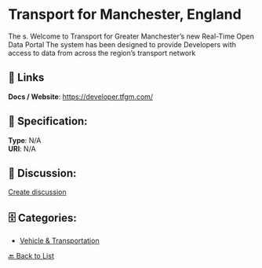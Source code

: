 # Transport for Manchester, England


The s. Welcome to Transport for Greater Manchester’s new Real-Time Open Data Portal The system has been designed to provide Developers with access to data from across the region’s transport network

##  🔗 Links
**Docs / Website**: https://developer.tfgm.com/

## 🧬 Specification:
**Type**: N/A  
**URI**: N/A

## 💬 Discussion:
[Create discussion](https://github.com/apis-list/apis-list/discussions/new)

## 🗄️ Categories:
- [Vehicle & Transportation](https://github.com/apis-list/apis-list#vehicle--transportation)




[🔙 Back to List](https://github.com/apis-list/apis-list)
